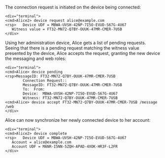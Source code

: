The connection request is initiated on the device being connected:


~~~~
<div="terminal">
<cmd>Alice2> device request alice@example.com
<rsp>   Device UDF = MBWA-UVSH-42NP-7I5O-EVUD-S67G-4U67
   Witness value = FT32-MN72-Q7BY-OUUK-47MR-CMER-7USB
</div>
~~~~

Using her administration device, Alice gets a list of pending requests. Seeing that
there is a pending request matching the witness value presented by the device, Alice
accepts the request, granting the new device the messaging and web roles:


~~~~
<div="terminal">
<cmd>Alice> device pending
<rsp>MessageID: FT32-MN72-Q7BY-OUUK-47MR-CMER-7USB
        Connection Request::
        MessageID: FT32-MN72-Q7BY-OUUK-47MR-CMER-7USB
        To:  From: 
        Device:  MBWA-UVSH-42NP-7I5O-EVUD-S67G-4U67
        Witness: FT32-MN72-Q7BY-OUUK-47MR-CMER-7USB
<cmd>Alice> device accept FT32-MN72-Q7BY-OUUK-47MR-CMER-7USB /message /web
</div>
~~~~

Alice can now synchronize her newly connected device to her account:


~~~~
<div="terminal">
<cmd>Alice2> device complete
<rsp>   Device UDF = MBWA-UVSH-42NP-7I5O-EVUD-S67G-4U67
   Account = alice@example.com
   Account UDF = MANR-I5NN-5ZQH-APAD-4XOK-HR3F-L2FR
</div>
~~~~


